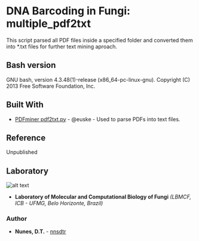 # DNA Barcoding in Fungi: multiple_pdf2txt

This script parsed all PDF files inside a specified folder and converted them into *.txt files for further text mining aproach.

## Bash version

GNU bash, version 4.3.48(1)-release (x86_64-pc-linux-gnu). Copyright (C) 2013 Free Software Foundation, Inc.

## Built With

* [PDFminer pdf2txt.py](https://github.com/euske/pdfminer/blob/master/tools/pdf2txt.py) - @euske - Used to parse PDFs into text files.

## Reference

Unpublished

## Laboratory
[logo]: https://github.com/nnsdtr/multiple_pdf2txt/blob/master/lbmcf-logo.png

![alt text][logo]
* **Laboratory of Molecular and Computational Biology of Fungi** *(LBMCF, ICB - UFMG, Belo Horizonte, Brazil)*


### Author
* **Nunes, D.T.** - [nnsdtr](https://github.com/nnsdtr)

